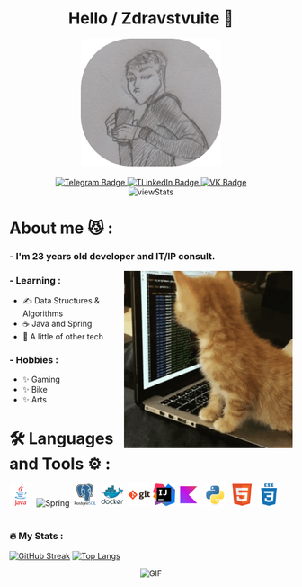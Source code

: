 <h1 align="center">
  Hello / Zdravstvuite 👋
</h1>


<div id="header" align="center">
  <img alt="GIF" src="https://github.com/vlolad/vlolad/blob/main/assets/rounded%20image.png?raw=true" width="250"/>
</div>

</br>

<div id="badges" align="center">
  <a href="https://t.me/vlolad">
    <img src="https://img.shields.io/badge/Telegram-blue?logo=telegram&logoColor=white&style=for-the-badge" alt="Telegram Badge"/>
  </a>
  <a href="https://www.linkedin.com/in/vladislav-s-7383b0250/">
    <img src="https://img.shields.io/badge/LinkedIn-darkblue?logo=linkedin&logoColor=white&style=for-the-badge" alt="TLinkedIn Badge"/>
  </a>
  <a href="https://vk.com/vl_ol">
    <img src="https://img.shields.io/badge/VK-blue?logo=vk&logoColor=white&style=for-the-badge" alt="VK Badge"/>
  </a>
</div>

<div id="stats" align="center">
<img src="https://komarev.com/ghpvc/?username=vlolad&style=for-the-badge&color=brightgreen" alt="viewStats"/>
</div>

# About me 😼 :

### - I'm 23 years old developer and IT/IP consult.

<img width="300" alt="GIF" align="right" src="https://github.com/vlolad/vlolad/blob/main/assets/kittyhack.gif?raw=true">

### - Learning :
- ✍ Data Structures & Algorithms
- ☕ Java and Spring
- 🌚 A little of other tech

### - Hobbies : 
- ✨ Gaming
- ✨ Bike
- ✨ Arts

# :hammer_and_wrench: Languages and Tools ⚙ : 
<div>
  <img src="https://github.com/devicons/devicon/blob/master/icons/java/java-original-wordmark.svg" title="Java" alt="Java" width="40" height="40"/>&nbsp;
  <img src="https://cdn.jsdelivr.net/gh/devicons/devicon/icons/spring/spring-original-wordmark.svg" title="Spring" alt="Spring" width="40" height="40"/>&nbsp;
  <img src="https://raw.githubusercontent.com/devicons/devicon/1119b9f84c0290e0f0b38982099a2bd027a48bf1/icons/postgresql/postgresql-original-wordmark.svg" title="PSQL" alt="PostgreSQL" width="40" height="40"/>&nbsp;
  <img src="https://raw.githubusercontent.com/devicons/devicon/1119b9f84c0290e0f0b38982099a2bd027a48bf1/icons/docker/docker-original-wordmark.svg" title="Docker" alt="Docker" width="40" height="40"/>&nbsp;
  <img src="https://github.com/devicons/devicon/blob/master/icons/git/git-original-wordmark.svg" title="Git" **alt="Git" width="40" height="40"/>
  <img src="https://raw.githubusercontent.com/devicons/devicon/1119b9f84c0290e0f0b38982099a2bd027a48bf1/icons/intellij/intellij-original.svg" title="IJ" **alt="Intellij" width="40" height="40"/>
  <img src="https://raw.githubusercontent.com/devicons/devicon/1119b9f84c0290e0f0b38982099a2bd027a48bf1/icons/kotlin/kotlin-original.svg" title="Kotlin" alt="Kotlin" width="40" height="40"/>&nbsp;
  <img src="https://raw.githubusercontent.com/devicons/devicon/1119b9f84c0290e0f0b38982099a2bd027a48bf1/icons/python/python-original.svg" title="Pethon" alt="Python" width="40" height="40"/>&nbsp;
  <img src="https://github.com/devicons/devicon/blob/master/icons/html5/html5-original.svg" title="HTML5" alt="HTML" width="40" height="40"/>&nbsp;
  <img src="https://github.com/devicons/devicon/blob/master/icons/css3/css3-plain-wordmark.svg"  title="CSS3" alt="CSS" width="40" height="40"/>&nbsp;
</div>

<br>

### :fire: My Stats :
[![GitHub Streak](http://github-readme-streak-stats.herokuapp.com?user=vlolad&theme=vue-dark&mode=daily)](https://git.io/streak-stats)
[![Top Langs](https://github-readme-stats.vercel.app/api/top-langs/?username=vlolad&layout=compact&theme=vision-friendly-dark&hide=stars,html,javascript,css&count_private=true)](https://github.com/anuraghazra/github-readme-stats)

<div id="ending" align="center">
  <img alt="GIF" src="https://github.com/vlolad/vlolad/blob/main/assets/literally.gif?raw=true" width="500"/>
</div>
